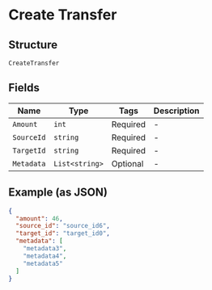 
# Create Transfer

## Structure

`CreateTransfer`

## Fields

| Name | Type | Tags | Description |
|  --- | --- | --- | --- |
| `Amount` | `int` | Required | - |
| `SourceId` | `string` | Required | - |
| `TargetId` | `string` | Required | - |
| `Metadata` | `List<string>` | Optional | - |

## Example (as JSON)

```json
{
  "amount": 46,
  "source_id": "source_id6",
  "target_id": "target_id0",
  "metadata": [
    "metadata3",
    "metadata4",
    "metadata5"
  ]
}
```

